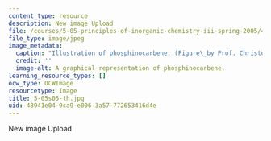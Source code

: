 ```yaml
---
content_type: resource
description: New image Upload
file: /courses/5-05-principles-of-inorganic-chemistry-iii-spring-2005/48941e049ca9e0063a57772653416d4e_5-05s05-th.jpg
file_type: image/jpeg
image_metadata:
  caption: "Illustration of phosphinocarbene. (Figure\_by Prof. Christopher Cummins.)"
  credit: ''
  image-alt: A graphical representation of phosphinocarbene.
learning_resource_types: []
ocw_type: OCWImage
resourcetype: Image
title: 5-05s05-th.jpg
uid: 48941e04-9ca9-e006-3a57-772653416d4e
---
```

New image Upload
